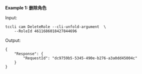 **Example 1: 删除角色**



Input: 

```
tccli cam DeleteRole --cli-unfold-argument  \
    --RoleId 4611686018427844696
```

Output: 
```
{
    "Response": {
        "RequestId": "dc9759b5-5345-490e-b276-a3a0dd45004c"
    }
}
```

